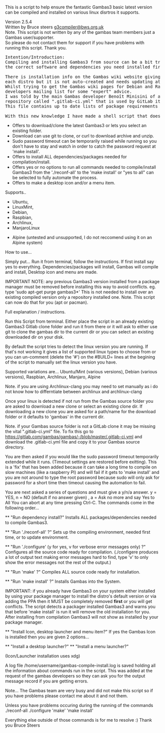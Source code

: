 
This is a script to help ensure the fantastic Gambas3 basic latest version can be compiled
and installed on various linux disrtros it supports.

Version 2.5.4\
Written by Bruce steers <g3compiler@bws.org.uk>\
Note. This script is not written by any of the gambas team members just a Gambas user/supporter.\
So please do not contact them for support if you have problems with running this script. Thank you.

<pre>
Intention/Introduction:
Compiling and installing Gambas3 from source can be a bit tricky if you do not have all
the correct software and dependencies you need installed first.

There is installation info on the Gambas wiki website giving a list of required packages for 
each distro but it is not auto-created and needs updating at times as things change.
Whilst trying to get the Gambas wiki pages for Debian and Raspbian up to date I asked on the 
developers mailing list for some "expert" advice. 
I was told by the main Gambas developer Benoît Minisini of a file that exists in the GitLab 
repository called ".gitlab-ci.yml" that is used by GitLab itself to compile Gambas for distibution. 
This file contains up to date lists of package requirements for various systems.

With this new knowledge I have made a shell script that does the following...
</pre>

+ Offers to download/clone the latest Gambas3 or lets you select an existing folder.
+ Download can use git to clone, or curl to download archive and unzip.
+ Sudo password timeout can be temporarily raised while running so you don't have to stay 
  and watch in order to catch the password request at 'make install'.
+ Offers to install ALL dependencies/packages needed for compilation/install.
+ Offers yes or no options to run all commands needed to compile/install Gambas3
   from the './reconf-all' to the 'make install' or "yes to all" can be selected to 
   fully automate the process.
+ Offers to make a desktop icon and/or a menu item.

Supports..
+ Ubuntu, 
+ LinuxMint, 
+ Debian, 
+ Raspbian, 
+ Archlinux, 
+ ManjaroLinux

- Alpine (untested and unsupported, I do not reccomend using it on an Alpine system)


How to use...

Simply put...
Run it from terminal, follow the instructions.
If first install say yes to everything.
Dependencies/packages will install, Gambas will compile and install, 
Desktop icon and menu are made.

IMPORTANT NOTE: any previous Gambas3 version installed from a package manager must be
removed before installing this way to avoid conflicts.
eg. type 'sudo apt-get purge gambas3*'
This is not needed to install over an existing compiled version only a repository installed one.
Note. This script can now do that for you (apt or pacman).


Full explanation / instructions.

Run this Script from terminal.
Either place the script in an already existing Gambas3 Gitlab clone folder and run 
it from there or it will ask to either use git to clone  the gambas dir to the current 
dir or you can select an existing downloaded dir on your disk.

By default the script tries to detect the linux version you are running. If that's not 
working it gives a list of supported linux types to choose from or you can un-comment
(delete the '#') on the #BUILD= lines at the begining of the script to manually set the 
linux version you have.

Supported variations are...
Ubuntu/Mint (various versions), Debian (various versions), Raspbian, Archlinux, Manjaro, Alpine

Note. if you are using Archlinux-clang you may need to set manually as i do not know how to 
differntiate between archlinux and archlinux-clang

Once your linux is detected if not run from the Gambas source folder you are asked to 
download a new clone or select an existing clone dir.
If downloading a new clone you are asked for a path/name for the download folder
or it defaults to 'gambas' in the current dir.

Note. if your Gambas source folder is not a GitLab clone it may be missing the vital 
".gitlab-ci.yml" file.
To fix this go to https://gitlab.com/gambas/gambas/-/blob/master/.gitlab-ci.yml
and download the .gitlab-ci.yml file and copy it to your Gambas source directory.

You are then asked if you would like the sudo password timeout temporarily extended while it runs.
(Timeout settings are restored before exitting). This is a 'fix' that has been added because
it can take a long time to compile on slow machines (like a raspberry PI) and will fail
if it gets to 'make install' and you are not around to type the root password because
sudo will only ask for password for a short time then timeout causing the automation to fail.

You are next asked a series of questions and must give a y/n/a answer.
y = YES, n = NO (default if no answer given) , a = Ask no more and say Yes to All
You can abort at any time pressing Ctrl-C.
The commands come in the following order...

** "Run dependency install?" 
 Installs ALL packages/dependencies needed to compile Gambas3.

** "Run './reconf-all' ?" 
 Sets up the compiling environment, needed first time, or to update environment.

** "Run './configure' (y for yes, v for verbose error messages only) ?"
 Configures all the source code ready for compilation.
 (./configere produces a lot of output text making error messages hard to find,
 type 'v' to only show the error messages not the rest of the output.)
 
** "Run 'make' ?"
 Compiles ALL source code ready for installation.

** "Run 'make install' ?"
 Installs Gambas into the System.

 IMPORTANT: if you already have Gambas3 on your system either installed by using your 
  package manager to install the distro's default version or via adding the PPA then
  it MUST be completely removed **first** or you will get conflicts.
  The script detects a packager installed Gambas3 and warns you that before 'make install' 
  is run it will remove the old installation for you.
  After installing from compilation Gambas3 will not show as installed by your
  package manager.

** "Install Icon, desktop launcher and menu item?"
 If yes the Gambas Icon is installed then you are given 2 options...

** "Install a desktop launcher?"
** "Install a menu launcher?"

(Icon/Launcher installation uses xdg)

A log file /home/username/gambas-compile-install.log is saved holding all the information about
commands run in the script. This was added at the request of the gambas developers so they can ask you
for the output message record if you are getting errors.

Note...
The Gambas team are very busy and did not make this script so if you
have problems please contact me about it and not them.

Unless you have problems occuring during the running of the commands 
./reconf-all 
./configure 
'make' 
'make install'

Everything else outside of those commands is for me to resolve :)
Thank you
Bruce Steers
